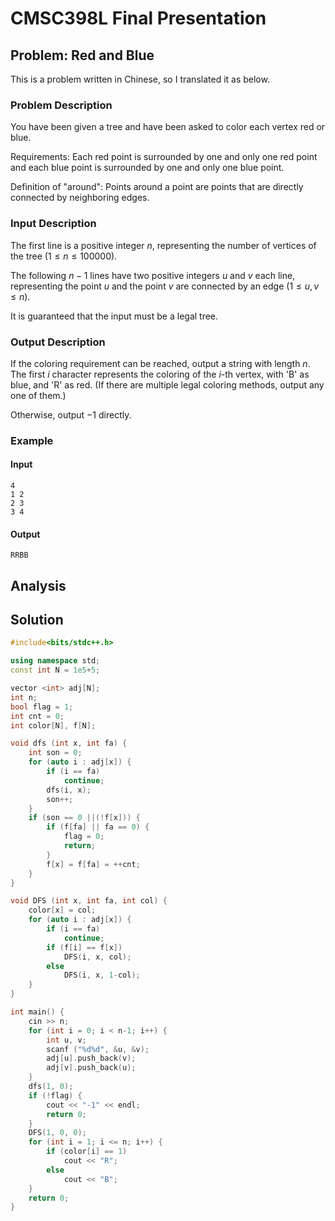 # CMSC398L Final Presentation

## Problem: Red and Blue

This is a problem written in Chinese, so I translated it as below.

### Problem Description

You have been given a tree and have been asked to color each vertex red or blue.

Requirements: Each red point is surrounded by one and only one red point and each blue point is surrounded by one and only one blue point.

Definition of "around": Points around a point are points that are directly connected by neighboring edges.

### Input Description

The first line is a positive integer $n$, representing the number of vertices of the tree ($1 \le n \le 100000$).

The following $n-1$ lines have two positive integers $u$ and $v$ each line, representing the point $u$ and the point $v$ are connected by an edge ($1 \le u, v \le n$).

It is guaranteed that the input must be a legal tree.

### Output Description

If the coloring requirement can be reached, output a string with length $n$. The first $i$ character represents the coloring of the $i$-th vertex, with 'B' as blue, and 'R' as red. (If there are multiple legal coloring methods, output any one of them.) 

Otherwise, output $-1$ directly.

### Example

#### Input

```
4
1 2
2 3
3 4
```

#### Output

```
RRBB
```

## Analysis

## Solution

```c++
#include<bits/stdc++.h>

using namespace std;
const int N = 1e5+5;

vector <int> adj[N];
int n;
bool flag = 1;
int cnt = 0;
int color[N], f[N];

void dfs (int x, int fa) {
    int son = 0;
    for (auto i : adj[x]) {
        if (i == fa)
            continue;
        dfs(i, x);
        son++;
    }
    if (son == 0 ||(!f[x])) {
        if (f[fa] || fa == 0) {
            flag = 0;
            return;
        }
        f[x] = f[fa] = ++cnt;
    }
}

void DFS (int x, int fa, int col) {
    color[x] = col;
    for (auto i : adj[x]) {
        if (i == fa)
            continue;
        if (f[i] == f[x])
            DFS(i, x, col);
        else
            DFS(i, x, 1-col);
    }
}

int main() {
    cin >> n;
    for (int i = 0; i < n-1; i++) {
        int u, v;
        scanf ("%d%d", &u, &v);
        adj[u].push_back(v);
        adj[v].push_back(u);
    }
    dfs(1, 0);
    if (!flag) {
        cout << "-1" << endl;
        return 0;
    }
    DFS(1, 0, 0);
    for (int i = 1; i <= n; i++) {
        if (color[i] == 1)
            cout << "R";
        else
            cout << "B";
    }
    return 0;
}
```

